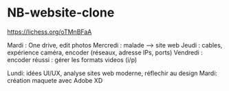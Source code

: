 # NB-website-clone

https://lichess.org/oTMnBFaA



Mardi : One drive, edit photos
Mercredi : malade --> site web
Jeudi : cables, expérience caméra, encoder (réseaux, adresse IPs, ports)
Vendredi : encoder réussi : gérer les formats videos (i/p)

Lundi: idées UI/UX, analyse sites web moderne, réflechir au design
Mardi: création maquete avec Adobe XD
